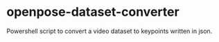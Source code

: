 # openpose-dataset-converter
Powershell script to convert a video dataset to keypoints written in json.

